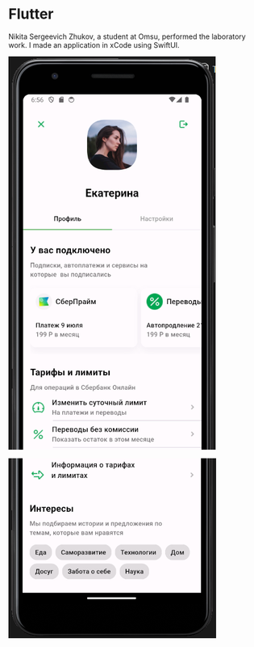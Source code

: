 # Flutter
Nikita Sergeevich Zhukov, a student at Omsu, performed the laboratory work. 
I made an application in xCode using SwiftUI.

![firstScreen](mobius2020/assets/screenshots/firstScreen.png)

![secondScreen](mobius2020/assets/screenshots/secondScreen.png)

